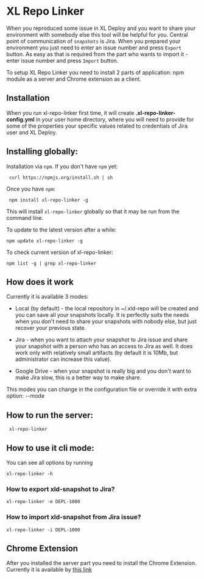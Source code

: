 XL Repo Linker
=======

When you reproduced some issue in XL Deploy and you want to share your environment with somebody else this tool will 
be helpful for you. Central point of communication of `snapshots` is Jira. When you prepared your environment you just 
need to enter an issue number and press `Export` button. As easy as that is required from the part who wants to import 
it - enter issue number and press `Import` button. 
 
To setup XL Repo Linker you need to install 2 parts of application: npm module as a server and Chrome extension as a client. 

Installation
-------------

When you run xl-repo-linker first time, it will create **.xl-repo-linker-config.yml** in your user home directory, 
where you will need to provide for some of the properties your specific values related to credentials of Jira user and XL Deploy.


## Installing globally:

Installation via `npm`.  If you don't have `npm` yet:

     curl https://npmjs.org/install.sh | sh

Once you have `npm`:

     npm install xl-repo-linker -g

This will install `xl-repo-linker` globally so that it may be run from the command line.

To update to the latest version after a while:

    npm update xl-repo-linker -g 
    
To check current version of xl-repo-linker:

    npm list -g | grep xl-repo-linker
    
## How does it work

  Currently it is available 3 modes:
     
  * Local (by default) - the local repository in ~/.xld-repo will be created and you can save all your snapshots locally.
  It is perfectly suits the needs when you don't need to share your snapshots with nobody else, but just recover your previous
  state.
  
  * Jira - when you want to attach your snapshot to Jira issue and share your snapshot with a person who has an access to Jira as well.
   It does work only with relatively small artifacts (by default it is 10Mb, but administrator can increase this value).
  
  * Google Drive - when your snapshot is really big and you don't want to make Jira slow, this is a better way to make share. 
  
  This modes you can change in the configuration file or override it with extra option: --mode <mode>

## How to run the server:

     xl-repo-linker
     
## How to use it cli mode:

You can see all options by running

    xl-repo-linker -h
    
### How to export xld-snapshot to Jira?

    xl-repo-linker -e DEPL-1000
    
### How to import xld-snapshot from Jira issue?

    xl-repo-linker -i DEPL-1000

## Chrome Extension
 
   After you installed the server part you need to install the Chrome Extension. Currently it is available by [this link](https://chrome.google.com/webstore/detail/xl-repo-linker/aclpjhlfbodcpenmbeibgocfpknkllcn)